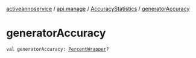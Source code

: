 [activeannoservice](../../index.md) / [api.manage](../index.md) / [AccuracyStatistics](index.md) / [generatorAccuracy](./generator-accuracy.md)

# generatorAccuracy

`val generatorAccuracy: `[`PercentWrapper`](../-percent-wrapper/index.md)`?`